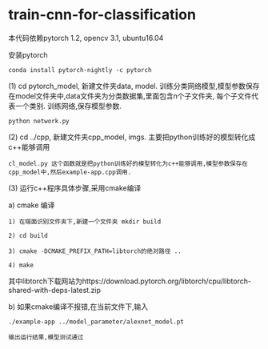 # train-cnn-for-classification

本代码依赖pytorch 1.2, opencv 3.1, ubuntu16.04 

安装pytorch 

    conda install pytorch-nightly -c pytorch


(1) cd pytorch_model, 新建文件夹data, model. 训练分类网络模型,模型参数保存在model文件夹中,data文件夹为分类数据集,里面包含n个子文件夹,
    每个子文件代表一个类别. 训练网络,保存模型参数.
    
    python network.py 

(2) cd ../cpp, 新建文件夹cpp_model, imgs. 主要把python训练好的模型转化成c++能够调用

    cl_model.py 这个函数就是把python训练好的模型转化为c++能够调用,模型参数保存在cpp_model中,然后example-app.cpp调用.

(3) 运行c++程序具体步骤,采用cmake编译

  a) cmake 编译

    1) 在端面识别文件夹下,新建一个文件夹 mkdir build

    2) cd build

    3) cmake -DCMAKE_PREFIX_PATH=libtorch的绝对路径 ..

    4) make

   其中libtorch下载网站为https://download.pytorch.org/libtorch/cpu/libtorch-shared-with-deps-latest.zip

  b) 如果cmake编译不报错,在当前文件下,输入

    ./example-app ../model_parameter/alexnet_model.pt

    输出运行结果,模型测试通过




